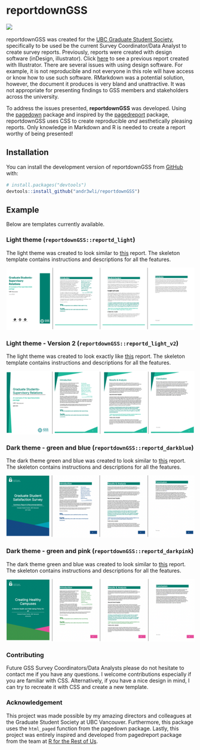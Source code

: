
<!-- README.md is generated from README.Rmd. Please edit that file -->

# reportdownGSS

<!-- badges: start -->

![](https://img.shields.io/badge/andr3wli-reportdownGSS-brightgreen)
<!-- badges: end -->

reportdownGSS was created for the [UBC Graduate Student
Society](https://gss.ubc.ca), specifically to be used be the current
Survey Coordinator/Data Analyst to create survey reports. Previously,
reports were created with design software (inDesign, illustrator). Click
[here](https://gss.ubc.ca/wp-content/uploads/2019/10/GSS.SupervisoryRelationsReport2019-FINAL.pdf)
to see a previous report created with Illustrator. There are several
issues with using design software. For example, it is not reproducible
and not everyone in this role will have access or know how to use such
software. RMarkdown was a potential solution, however, the document it
produces is very bland and unattractive. It was not appropriate for
presenting findings to GSS members and stakeholders across the
university.

To address the issues presented, **reportdownGSS** was developed. Using
the [pagedown](https://github.com/rstudio/pagedown) package and inspired
by the [pagedreport](https://github.com/rfortherestofus/pagedreport)
package, reportdownGSS uses CSS to create reproducible *and*
aesthetically pleasing reports. Only knowledge in Markdown and R is
needed to create a report worthy of being presented!

## Installation

You can install the development version of reportdownGSS from
[GitHub](https://github.com/) with:

``` r
# install.packages("devtools")
devtools::install_github("andr3wli/reportdownGSS")
```

## Example

Below are templates currently available.

### Light theme (`reportdownGSS::reportd_light`)

The light theme was created to look similar to
[this](https://gss.ubc.ca/wp-content/uploads/2019/10/GSS.SupervisoryRelationsReport2019-FINAL.pdf)
report. The skeleton template contains instructions and descriptions for
all the features.

![Light theme example](man/figures/gss_light_example.png)

### Light theme - Version 2 (`reportdownGSS::reportd_light_v2`)

The light theme was created to look exactly like
[this](https://gss.ubc.ca/wp-content/uploads/2019/10/GSS.SupervisoryRelationsReport2019-FINAL.pdf)
report. The skeleton template contains instructions and descriptions for
all the features.

![Light theme V2 example](man/figures/gss_light_v2_example.png)

### Dark theme - green and blue (`reportdownGSS::reportd_darkblue`)

The dark theme green and blue was created to look similar to
[this](https://gss.ubc.ca/wp-content/uploads/2019/10/GSSStudentSurveySummary2018.pdf)
report. The skeleton contains instructions and descriptions for all the
features.

![Light theme example](man/figures/gss_darkblue_example.png)

### Dark theme - green and pink (`reportdownGSS::reportd_darkpink`)

The dark theme green and blue was created to look similar to
[this](https://gss.ubc.ca/wp-content/uploads/2019/10/GSS-Mental-Health-Advocacyrev.pdf)
report. The skeleton contains instructions and descriptions for all the
features.

![Light theme example](man/figures/gss_darkpink_example.png)

### Contributing

Future GSS Survey Coordinators/Data Analysts please do not hesitate to
contact me if you have any questions. I welcome contributions especially
if you are familiar with CSS. Alternatively, if you have a nice design
in mind, I can try to recreate it with CSS and create a new template.

### Acknowledgement

This project was made possible by my amazing directors and colleagues at
the Graduate Student Society at UBC Vancouver. Furthermore, this package
uses the `html_paged` function from the pagedown package. Lastly, this
project was entirely inspired and developed from pagedreport package
from the team at [R for the Rest of Us](https://rfortherestofus.com).
